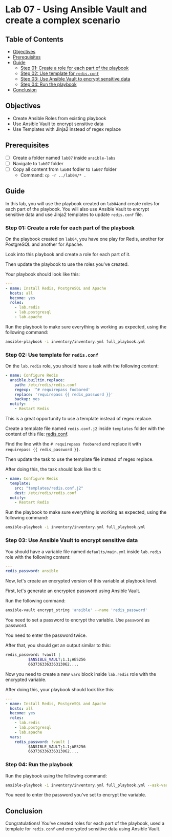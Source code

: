 # Lab 07 - Using Ansible Vault and create a complex scenario

## Table of Contents

- [Objectives](#objectives)
- [Prerequisites](#prerequisites)
- [Guide](#guide)
  - [Step 01: Create a role for each part of the playbook](#step-01-create-a-role-for-each-part-of-the-playbook)
  - [Step 02: Use template for `redis.conf`](#step-02-use-template-for-redisconf)
  - [Step 03: Use Ansible Vault to encrypt sensitive data](#step-03-use-ansible-vault-to-encrypt-sensitive-data)
  - [Step 04: Run the playbook](#step-04-run-the-playbook)
- [Conclusion](#conclusion)

## Objectives

- Create Ansible Roles from existing playbook
- Use Ansible Vault to encrypt sensitive data
- Use Templates with Jinja2 instead of regex replace

## Prerequisites

- [ ] Create a folder named `lab07` inside `ansible-labs`
- [ ] Navigate to `lab07` folder
- [ ] Copy all content from `lab04` fodler to `lab07` folder
  - Command: `cp -r ../lab04/* .`

## Guide

In this lab, you will use the playbook created on `lab04`and create roles for each part of the playbook.
You will also use Ansible Vault to encrypt sensitive data and use Jinja2 templates to update `redis.conf` file.

### Step 01: Create a role for each part of the playbook

On the playbook created on `lab04`, you have one play for Redis, another for PostgreSQL and another for Apache.

Look into this playbook and create a role for each part of it.

Then update the playbook to use the roles you've created.

Your playbook should look like this:

```yaml
---
- name: Install Redis, PostgreSQL and Apache
  hosts: all
  become: yes
  roles:
    - lab.redis
    - lab.postgresql
    - lab.apache
```

Run the playbook to make sure everything is working as expected, using the following command:

```bash
ansible-playbook -i inventory/inventory.yml full_playbook.yml
```

### Step 02: Use template for `redis.conf`

On the `lab.redis` role, you should have a task with the following content:

```yaml
- name: Configure Redis
  ansible.builtin.replace:
    path: /etc/redis/redis.conf
    regexp: '^# requirepass foobared'
    replace: 'requirepass {{ redis_password }}'
    backup: yes
  notify:
    - Restart Redis
```

This is a great opportunity to use a template instead of regex replace.

Create a template file named `redis.conf.j2` inside `templates` folder with the content of this file: [redis.conf](https://raw.githubusercontent.com/tasb/ansible-training/main/labs/lab07/redis.conf).

Find the line with the `# requirepass foobared` and replace it with `requirepass {{ redis_password }}`.

Then update the task to use the template file instead of regex replace.

After doing this, the task should look like this:

```yaml
- name: Configure Redis
  template:
    src: "templates/redis.conf.j2"
    dest: /etc/redis/redis.conf
  notify:
    - Restart Redis
```

Run the playbook to make sure everything is working as expected, using the following command:

```bash
ansible-playbook -i inventory/inventory.yml full_playbook.yml
```

### Step 03: Use Ansible Vault to encrypt sensitive data

You should have a variable file named `defaults/main.yml` inside `lab.redis` role with the following content:

```yaml
---
redis_password: ansible
```

Now, let's create an encrypted version of this variable at playbook level.

First, let's generate an encrypted password using Ansible Vault.

Run the following command:

```bash
ansible-vault encrypt_string 'ansible' --name 'redis_password'
```

You need to set a password to encrypt the variable. Use `password` as password.

You need to enter the password twice.

After that, you should get an output similar to this:

```bash
redis_password: !vault |
          $ANSIBLE_VAULT;1.1;AES256
          663736336336313062....
```

Now you need to create a new `vars` block inside `lab.redis` role with the encrypted variable.

After doing this, your playbook should look like this:

```yaml
---
- name: Install Redis, PostgreSQL and Apache
  hosts: all
  become: yes
  roles:
    - lab.redis
    - lab.postgresql
    - lab.apache
  vars:
    redis_password: !vault |
          $ANSIBLE_VAULT;1.1;AES256
          663736336336313062....
```

### Step 04: Run the playbook

Run the playbook using the following command:

```bash
ansible-playbook -i inventory/inventory.yml full_playbook.yml --ask-vault-pass
```

You need to enter the password you've set to encrypt the variable.

## Conclusion

Congratulations! You've created roles for each part of the playbook, used a template for `redis.conf` and encrypted sensitive data using Ansible Vault.
